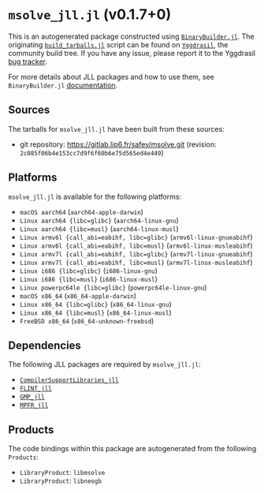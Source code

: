 # `msolve_jll.jl` (v0.1.7+0)

This is an autogenerated package constructed using [`BinaryBuilder.jl`](https://github.com/JuliaPackaging/BinaryBuilder.jl). The originating [`build_tarballs.jl`](https://github.com/JuliaPackaging/Yggdrasil/blob/7bc12326be08e340b844a0e58ef3d5e259f5cfa4/M/msolve/build_tarballs.jl) script can be found on [`Yggdrasil`](https://github.com/JuliaPackaging/Yggdrasil/), the community build tree.  If you have any issue, please report it to the Yggdrasil [bug tracker](https://github.com/JuliaPackaging/Yggdrasil/issues).

For more details about JLL packages and how to use them, see `BinaryBuilder.jl` [documentation](https://juliapackaging.github.io/BinaryBuilder.jl/dev/jll/).

## Sources

The tarballs for `msolve_jll.jl` have been built from these sources:

* git repository: https://gitlab.lip6.fr/safey/msolve.git (revision: `2c085f06b4e153cc7d9f6f60b6e75d565ed4e449`)

## Platforms

`msolve_jll.jl` is available for the following platforms:

* `macOS aarch64` (`aarch64-apple-darwin`)
* `Linux aarch64 {libc=glibc}` (`aarch64-linux-gnu`)
* `Linux aarch64 {libc=musl}` (`aarch64-linux-musl`)
* `Linux armv6l {call_abi=eabihf, libc=glibc}` (`armv6l-linux-gnueabihf`)
* `Linux armv6l {call_abi=eabihf, libc=musl}` (`armv6l-linux-musleabihf`)
* `Linux armv7l {call_abi=eabihf, libc=glibc}` (`armv7l-linux-gnueabihf`)
* `Linux armv7l {call_abi=eabihf, libc=musl}` (`armv7l-linux-musleabihf`)
* `Linux i686 {libc=glibc}` (`i686-linux-gnu`)
* `Linux i686 {libc=musl}` (`i686-linux-musl`)
* `Linux powerpc64le {libc=glibc}` (`powerpc64le-linux-gnu`)
* `macOS x86_64` (`x86_64-apple-darwin`)
* `Linux x86_64 {libc=glibc}` (`x86_64-linux-gnu`)
* `Linux x86_64 {libc=musl}` (`x86_64-linux-musl`)
* `FreeBSD x86_64` (`x86_64-unknown-freebsd`)

## Dependencies

The following JLL packages are required by `msolve_jll.jl`:

* [`CompilerSupportLibraries_jll`](https://github.com/JuliaBinaryWrappers/CompilerSupportLibraries_jll.jl)
* [`FLINT_jll`](https://github.com/JuliaBinaryWrappers/FLINT_jll.jl)
* [`GMP_jll`](https://github.com/JuliaBinaryWrappers/GMP_jll.jl)
* [`MPFR_jll`](https://github.com/JuliaBinaryWrappers/MPFR_jll.jl)

## Products

The code bindings within this package are autogenerated from the following `Products`:

* `LibraryProduct`: `libmsolve`
* `LibraryProduct`: `libneogb`
